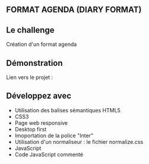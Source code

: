 ## FORMAT AGENDA (DIARY FORMAT)

## Le challenge

Création d'un format agenda

## Démonstration

Lien vers le projet :

## Développez avec

- Utilisation des balises sémantiques HTML5
- CSS3
- Page web responsive
- Desktop first
- Imoportation de la police "Inter"
- Utilisation d'un normaliseur : le fichier normalize.css
- JavaScript
- Code JavaScript commenté
